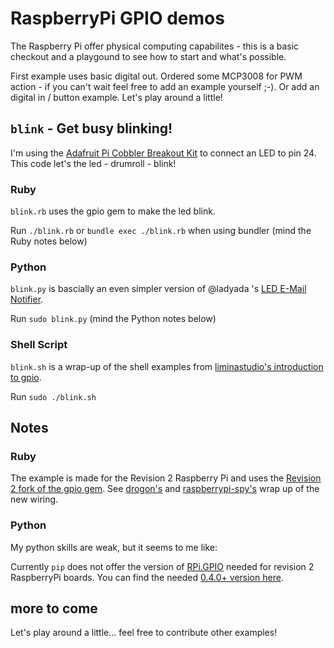 # RaspberryPi GPIO demos

The Raspberry Pi offer physical computing capabilites - this is a basic checkout and a playgound to see how to start and what's possible.

First example uses basic digital out. Ordered some MCP3008 for PWM action - if you can't wait feel free to add an example yourself ;-). Or add an digital in / button example. Let's play around a little!

## `blink` - Get busy blinking!

I'm using the [Adafruit Pi Cobbler Breakout Kit](http://www.adafruit.com/products/914) to connect an LED to pin 24. This code let's the led - drumroll - blink!

### Ruby

`blink.rb` uses the gpio gem to make the led blink. 

Run `./blink.rb` or `bundle exec ./blink.rb` when using bundler (mind the Ruby notes below)

### Python

`blink.py` is bascially an even simpler version of @ladyada 's [LED E-Mail Notifier](https://gist.github.com/3062225). 

Run `sudo blink.py` (mind the Python notes below)

### Shell Script

`blink.sh` is a wrap-up of the shell examples from [liminastudio's introduction to gpio](http://log.liminastudio.com/writing/tutorials/tutorial-how-to-use-your-raspberry-pi-like-an-arduino).

Run `sudo ./blink.sh`

## Notes

### Ruby

The example is made for the Revision 2 Raspberry Pi and uses the [Revision 2 fork of the gpio gem](https://github.com/5v3n/gpio). See [drogon's](https://projects.drogon.net/raspberry-pi/wiringpi/pins/) and [raspberrypi-spy's](http://www.raspberrypi-spy.co.uk/2012/06/simple-guide-to-the-rpi-gpio-header-and-pins/) wrap up of the new wiring.

### Python

My python skills are weak, but it seems to me like:

Currently `pip` does not offer the version of [RPi.GPIO](http://pypi.python.org/pypi/RPi.GPIO) needed for revision 2 RaspberryPi boards. You can find the needed [0.4.0+ version here](http://pypi.python.org/pypi/RPi.GPIO#downloads).

## more to come

Let's play around a little... feel free to contribute other examples!
